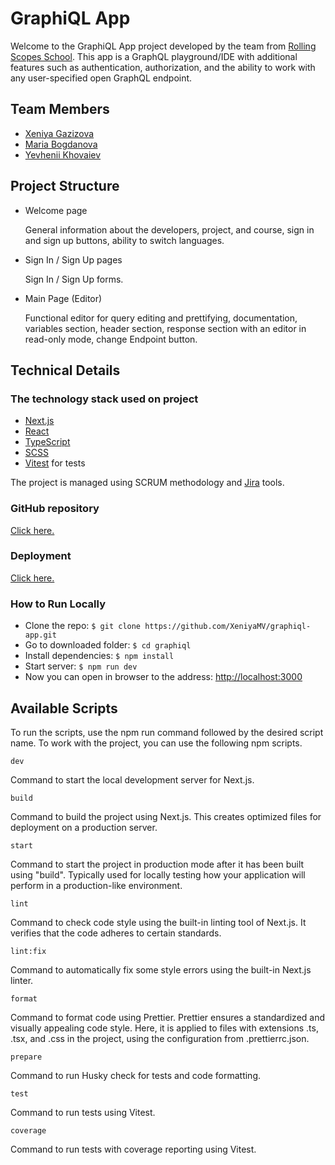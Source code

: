 # GraphiQL App

Welcome to the GraphiQL App project developed by the team from [Rolling Scopes School](https://rs.school/). This app is
a GraphQL playground/IDE with additional features such as authentication, authorization, and the ability to work with
any user-specified open GraphQL endpoint.

## Team Members

- [Xeniya Gazizova](https://github.com/XeniyaMV)
- [Maria Bogdanova](https://github.com/MashaBogdanova)
- [Yevhenii Khovaiev](https://github.com/eugenekhovaiev)

## Project Structure

- Welcome page

  General information about the developers, project, and course, sign in and sign up buttons, ability to switch
  languages.

- Sign In / Sign Up pages

  Sign In / Sign Up forms.

- Main Page (Editor)

  Functional editor for query editing and prettifying, documentation, variables section, header section, response
  section with an editor in read-only mode, change Endpoint button.

## Technical Details

### The technology stack used on project

- [Next.js](https://nextjs.org/)
- [React](https://react.dev/)
- [TypeScript](https://www.typescriptlang.org/)
- [SCSS](https://sass-lang.com/)
- [Vitest](https://vitest.dev/) for tests

The project is managed using SCRUM methodology and [Jira](https://www.atlassian.com/software/jira) tools.

### GitHub repository

[Click here.](https://github.com/XeniyaMV/graphiql-app)

### Deployment

[Click here.](https://chipper-jalebi-e9d7fc.netlify.app/)

### How to Run Locally

- Clone the repo: `$ git clone https://github.com/XeniyaMV/graphiql-app.git`
- Go to downloaded folder: `$ cd graphiql`
- Install dependencies: `$ npm install`
- Start server: `$ npm run dev`
- Now you can open in browser to the address: [http://localhost:3000](http://localhost:3000)

## Available Scripts

To run the scripts, use the npm run command followed by the desired script name. To work with the project, you can use
the following npm scripts.

`dev`

Command to start the local development server for Next.js.

`build`

Command to build the project using Next.js. This creates optimized files for deployment on a production server.

`start`

Command to start the project in production mode after it has been built using "build". Typically used for locally
testing how your application will perform in a production-like environment.

`lint`

Command to check code style using the built-in linting tool of Next.js. It verifies that the code adheres to certain
standards.

`lint:fix`

Command to automatically fix some style errors using the built-in Next.js linter.

`format`

Command to format code using Prettier. Prettier ensures a standardized and visually appealing code style. Here, it is
applied to files with extensions .ts, .tsx, and .css in the project, using the configuration from .prettierrc.json.

`prepare`

Command to run Husky check for tests and code formatting.

`test`

Command to run tests using Vitest.

`coverage`

Command to run tests with coverage reporting using Vitest.
